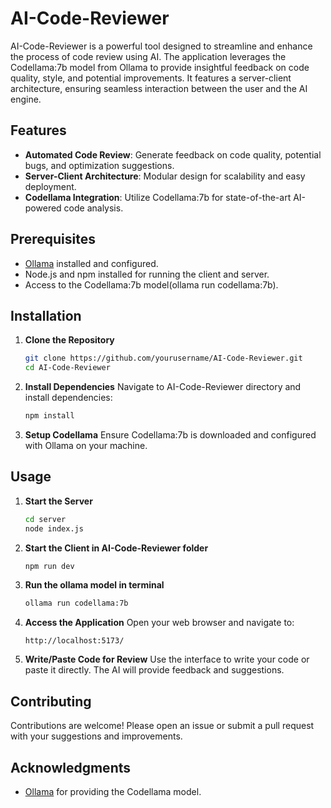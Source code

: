 # AI-Code-Reviewer

AI-Code-Reviewer is a powerful tool designed to streamline and enhance the process of code review using AI. The application leverages the Codellama:7b model from Ollama to provide insightful feedback on code quality, style, and potential improvements. It features a server-client architecture, ensuring seamless interaction between the user and the AI engine.

## Features
- **Automated Code Review**: Generate feedback on code quality, potential bugs, and optimization suggestions.
- **Server-Client Architecture**: Modular design for scalability and easy deployment.
- **Codellama Integration**: Utilize Codellama:7b for state-of-the-art AI-powered code analysis.

## Prerequisites
- [Ollama](https://ollama.com/download) installed and configured.
- Node.js and npm installed for running the client and server.
- Access to the Codellama:7b model(ollama run codellama:7b).

## Installation

1. **Clone the Repository**
    ```bash
    git clone https://github.com/yourusername/AI-Code-Reviewer.git
    cd AI-Code-Reviewer
    ```

2. **Install Dependencies**
    Navigate to AI-Code-Reviewer directory and install dependencies:
    ```bash
    npm install
    ```

3. **Setup Codellama**
    Ensure Codellama:7b is downloaded and configured with Ollama on your machine.

## Usage

1. **Start the Server**
    ```bash
    cd server
    node index.js
    ```

2. **Start the Client in AI-Code-Reviewer folder**
    ```bash
    npm run dev
    ```

3. **Run the ollama model in terminal**
    ```bash
    ollama run codellama:7b
    ```

5. **Access the Application**
    Open your web browser and navigate to:
    ```
    http://localhost:5173/
    ```

5. **Write/Paste Code for Review**
    Use the interface to write your code or paste it directly. The AI will provide feedback and suggestions.

## Contributing
Contributions are welcome! Please open an issue or submit a pull request with your suggestions and improvements.


## Acknowledgments
- [Ollama](https://ollama.com) for providing the Codellama model.
